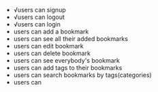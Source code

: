 - √users can signup
- √users can logout
- √users can login
- users can add a bookmark
- users can see all their added bookmarks
- users can edit bookmark
- users can delete bookmark
- users can see everybody's bookmark
- users can add tags to their bookmarks
- users can search bookmarks by tags(categories)
- users can
